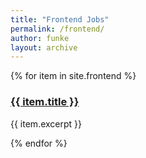 ```yaml
---
title: "Frontend Jobs"
permalink: /frontend/
author: funke
layout: archive
---
```


{% for item in site.frontend %}
  <h3><a href="{{ item.url | absolute_url }}">{{ item.title }}</a></h3>
  <p>{{ item.excerpt }}</p>
{% endfor %}